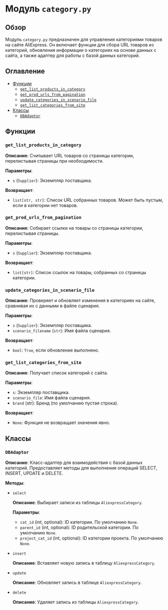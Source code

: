 # Модуль `category.py`

## Обзор

Модуль `category.py` предназначен для управления категориями товаров на сайте AliExpress. Он включает функции для сбора URL товаров из категорий, обновления информации о категориях на основе данных с сайта, а также адаптер для работы с базой данных категорий.

## Оглавление

- [Функции](#функции)
    - [`get_list_products_in_category`](#get_list_products_in_category)
    - [`get_prod_urls_from_pagination`](#get_prod_urls_from_pagination)
    - [`update_categories_in_scenario_file`](#update_categories_in_scenario_file)
    - [`get_list_categories_from_site`](#get_list_categories_from_site)
- [Классы](#классы)
    - [`DBAdaptor`](#dbadaptor)

## Функции

### `get_list_products_in_category`

**Описание**:
Считывает URL товаров со страницы категории, перелистывая страницы при необходимости.

**Параметры**:
- `s` (`Supplier`): Экземпляр поставщика.

**Возвращает**:
- `list[str, str]`: Список URL собранных товаров. Может быть пустым, если в категории нет товаров.

### `get_prod_urls_from_pagination`

**Описание**:
Собирает ссылки на товары со страницы категории, перелистывая страницы.

**Параметры**:
- `s` (`Supplier`): Экземпляр поставщика.

**Возвращает**:
- `list[str]`: Список ссылок на товары, собранных со страницы категории.

### `update_categories_in_scenario_file`

**Описание**:
Проверяет и обновляет изменения в категориях на сайте, сравнивая их с данными в файле сценария.

**Параметры**:
- `s` (`Supplier`): Экземпляр поставщика.
- `scenario_filename` (`str`): Имя файла сценария.

**Возвращает**:
- `bool`: `True`, если обновление выполнено.

### `get_list_categories_from_site`

**Описание**:
Получает список категорий с сайта.

**Параметры**:
- `s`: Экземпляр поставщика.
- `scenario_file`: Имя файла сценария.
- `brand` (str): Бренд (по умолчанию пустая строка).

**Возвращает**:
- `None`: Функция не возвращает значения явно.

## Классы

### `DBAdaptor`

**Описание**:
Класс-адаптер для взаимодействия с базой данных категорий. Предоставляет методы для выполнения операций SELECT, INSERT, UPDATE и DELETE.

**Методы**:

- `select`
    
  **Описание**:
    Выбирает записи из таблицы `AliexpressCategory`.

    **Параметры**:
     - `cat_id` (int, optional): ID категории. По умолчанию `None`.
     - `parent_id` (int, optional): ID родительской категории. По умолчанию `None`.
     - `project_cat_id` (int, optional): ID категории проекта. По умолчанию `None`.

- `insert`

  **Описание**:
  Вставляет новую запись в таблицу `AliexpressCategory`.

- `update`

  **Описание**:
  Обновляет запись в таблице `AliexpressCategory`.

- `delete`

  **Описание**:
  Удаляет запись из таблицы `AliexpressCategory`.